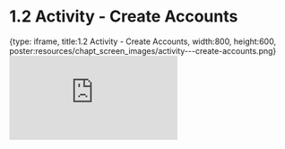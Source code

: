 # 1.2 Activity - Create Accounts
 
{type: iframe, title:1.2 Activity - Create Accounts, width:800, height:600, poster:resources/chapt_screen_images/activity---create-accounts.png}
![](https://vgaysin1.github.io/CURE-MicrobialMysteries-test/activity---create-accounts.html)
 

 
